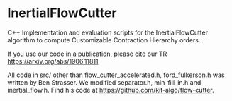 # InertialFlowCutter
C++ Implementation and evaluation scripts for the InertialFlowCutter algorithm to compute Customizable Contraction Hierarchy orders.

If you use our code in a publication, please cite our TR https://arxiv.org/abs/1906.11811

All code in src/ other than flow_cutter_accelerated.h, ford_fulkerson.h was written by Ben Strasser. We modified separator.h, min_fill_in.h and inertial_flow.h. Find his code at https://github.com/kit-algo/flow-cutter.
